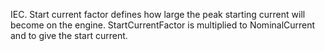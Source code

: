 IEC. Start current factor defines how large the peak starting current will become on the engine. StartCurrentFactor is multiplied to NominalCurrent and to give the start current.